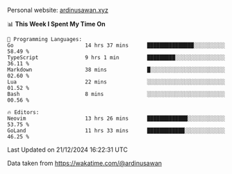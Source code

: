 Personal website: [ardinusawan.xyz](https://ardinusawan.xyz)

<!--START_SECTION:waka-->
📊 **This Week I Spent My Time On** 

```text
💬 Programming Languages: 
Go                       14 hrs 37 mins      ███████████████░░░░░░░░░░   58.49 % 
TypeScript               9 hrs 1 min         █████████░░░░░░░░░░░░░░░░   36.11 % 
Markdown                 38 mins             █░░░░░░░░░░░░░░░░░░░░░░░░   02.60 % 
Lua                      22 mins             ░░░░░░░░░░░░░░░░░░░░░░░░░   01.52 % 
Bash                     8 mins              ░░░░░░░░░░░░░░░░░░░░░░░░░   00.56 % 

🔥 Editors: 
Neovim                   13 hrs 26 mins      █████████████░░░░░░░░░░░░   53.75 % 
GoLand                   11 hrs 33 mins      ████████████░░░░░░░░░░░░░   46.25 % 
```


 Last Updated on 21/12/2024 16:22:31 UTC
<!--END_SECTION:waka-->
Data taken from https://wakatime.com/@ardinusawan
